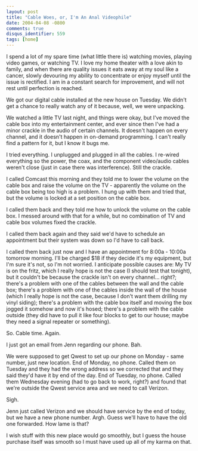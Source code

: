 ```yaml
---
layout: post
title: "Cable Woes, or, I'm An Anal Videophile"
date: 2004-04-08 -0800
comments: true
disqus_identifier: 559
tags: [home]
---
```

I spend a lot of my spare time (what little there is) watching movies,
playing video games, or watching TV. I love my home theater with a love
akin to family, and when there are quality issues it eats away at my
soul like a cancer, slowly devouring my ability to concentrate or enjoy
myself until the issue is rectified. I am in a constant search for
improvement, and will not rest until perfection is reached.

 We got our digital cable installed at the new house on Tuesday. We
didn't get a chance to really watch any of it because, well, we were
unpacking.

 We watched a little TV last night, and things were okay, but I've moved
the cable box into my entertainment center, and ever since then I've had
a minor crackle in the audio of certain channels. It doesn't happen on
every channel, and it doesn't happen in on-demand programming. I can't
really find a pattern for it, but I know it bugs me.

 I tried everything. I unplugged and plugged in all the cables. I
re-wired everything so the power, the coax, and the component
video/audio cables weren't close (just in case there was interference).
Still the crackle.

 I called Comcast this morning and they told me to lower the volume on
the cable box and raise the volume on the TV - apparently the volume on
the cable box being too high is a problem. I hung up with them and tried
that, but the volume is locked at a set position on the cable box.

 I called them back and they told me how to unlock the volume on the
cable box. I messed around with that for a while, but no combination of
TV and cable box volumes fixed the crackle.

 I called them back again and they said we'd have to schedule an
appointment but their system was down so I'd have to call back.

 I called them back just now and I have an appointment for 8:00a -
10:00a tomorrow morning. I'll be charged $18 if they decide it's my
equipment, but I'm sure it's not, so I'm not worried. I anticipate
possible causes are: My TV is on the fritz, which I really hope is not
the case (I should test that tonight), but it couldn't be because the
crackle isn't on every channel... right?; there's a problem with one of
the cables between the wall and the cable box; there's a problem with
one of the cables inside the wall of the house (which I really hope is
not the case, because I don't want them drilling my vinyl siding);
there's a problem with the cable box itself and moving the box jogged it
somehow and now it's hosed; there's a problem with the cable outside
(they did have to pull it like four blocks to get to our house; maybe
they need a signal repeater or something).

 So. Cable time. Again.

 I just got an email from Jenn regarding our phone. Bah.

 We were supposed to get Qwest to set up our phone on Monday - same
number, just new location. End of Monday, no phone. Called them on
Tuesday and they had the wrong address so we corrected that and they
said they'd have it by end of the day. End of Tuesday, no phone. Called
them Wednesday evening (had to go back to work, right?) and found that
we're outside the Qwest service area and we need to call Verizon.

 Sigh.

 Jenn just called Verizon and we should have service by the end of
today, but we have a new phone number. Argh. Guess we'll have to have
the old one forwarded. How lame is that?

 I wish stuff with this new place would go smoothly, but I guess the
house purchase itself was smooth so I must have used up all of my karma
on that.
